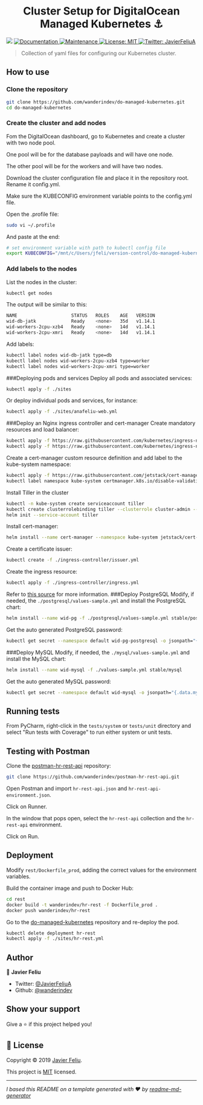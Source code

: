 <h1 align="center">Cluster Setup for DigitalOcean Managed Kubernetes ⚓️</h1>
<p>
  <img src="https://img.shields.io/badge/version-1.0-blue.svg?cacheSeconds=2592000" />
  <a href="https://github.com/wanderindev/do-managed-kubernetes/blob/master/README.md">
    <img alt="Documentation" src="https://img.shields.io/badge/documentation-yes-brightgreen.svg" target="_blank" />
  </a>
  <a href="https://github.com/wanderindev/do-managed-kubernetes/graphs/commit-activity">
    <img alt="Maintenance" src="https://img.shields.io/badge/Maintained%3F-yes-brightgreen.svg" target="_blank" />
  </a> 
  <a href="https://github.com/wanderindev/do-managed-kubernetes/blob/master/LICENSE.md">
    <img alt="License: MIT" src="https://img.shields.io/badge/License-MIT-yellow.svg" target="_blank" />
  </a>
  <a href="https://twitter.com/JavierFeliuA">
    <img alt="Twitter: JavierFeliuA" src="https://img.shields.io/twitter/follow/JavierFeliuA.svg?style=social" target="_blank" />
  </a>
</p>

>Collection of yaml files for configuring our Kubernetes cluster.

## How to use
### Clone the repository
```sh
git clone https://github.com/wanderindev/do-managed-kubernetes.git
cd do-managed-kubernetes
```
### Create the cluster and add nodes
Fom the DigitalOcean dashboard, go to Kubernetes and create a cluster with 
two node pool. 

One pool will be for the database payloads and will have one node.

The other pool will be for the workers and will have two nodes.

Download the cluster configuration file and place it in the repository root.  Rename
it config.yml.

Make sure the KUBECONFIG environment variable points to the config.yml file.

Open the .profile file:
```sh
sudo vi ~/.profile
```
And paste at the end:
```sh
# set environment variable with path to kubectl config file
export KUBECONFIG="/mnt/c/Users/jfeli/version-control/do-managed-kubernetes/config.yml"
```

### Add labels to the nodes
List the nodes in the cluster:
```sh
kubectl get nodes
```
The output will be similar to this:
```sh
NAME                    STATUS   ROLES    AGE   VERSION
wid-db-jatk             Ready    <none>   35d   v1.14.1
wid-workers-2cpu-xzb4   Ready    <none>   14d   v1.14.1
wid-workers-2cpu-xmri   Ready    <none>   14d   v1.14.1
```
Add labels:
```sh
kubectl label nodes wid-db-jatk type=db
kubectl label nodes wid-workers-2cpu-xzb4 type=worker
kubectl label nodes wid-workers-2cpu-xmri type=worker
```
###Deploying pods and services
Deploy all pods and associated services:
```sh
kubectl apply -f ./sites
```
Or deploy individual pods and services, for instance:
```sh
kubectl apply -f ./sites/anafeliu-web.yml
```
###Deploy an Nginx ingress controller and cert-manager
Create mandatory resources and load balancer:
```sh
kubectl apply -f https://raw.githubusercontent.com/kubernetes/ingress-nginx/nginx-0.24.1/deploy/mandatory.yaml
kubectl apply -f https://raw.githubusercontent.com/kubernetes/ingress-nginx/nginx-0.24.1/deploy/provider/cloud-generic.yaml
```
Create a cert-manager custom resource definition and add label to the kube-system namespace: 
```sh
kubectl apply -f https://raw.githubusercontent.com/jetstack/cert-manager/release-0.8/deploy/manifests/00-crds.yaml
kubectl label namespace kube-system certmanager.k8s.io/disable-validation="true"
```
Install Tiller in the cluster
```sh
kubectl -n kube-system create serviceaccount tiller
kubectl create clusterrolebinding tiller --clusterrole cluster-admin --serviceaccount=kube-system:tiller
helm init --service-account tiller
```
Install cert-manager:
```sh
helm install --name cert-manager --namespace kube-system jetstack/cert-manager --version v0.8.0
```
Create a certificate issuer:
```sh
kubectl create -f ./ingress-controller/issuer.yml
```
Create the ingress resource:
```sh
kubectl apply -f ./ingress-controller/ingress.yml
```
Refer to [this source](https://www.digitalocean.com/community/tutorials/how-to-set-up-an-nginx-ingress-with-cert-manager-on-digitalocean-kubernetes)
for more information.
###Deploy PostgreSQL
Modify, if needed, the `./postgresql/values-sample.yml` and install the PostgreSQL chart:
```sh
helm install --name wid-pg -f ./postgresql/values-sample.yml stable/postgresql
```
Get the auto generated PostgreSQL password:
```sh
kubectl get secret --namespace default wid-pg-postgresql -o jsonpath="{.data.postgresql-password}" | base64 --decode
```
###Deploy MySQL
Modify, if needed, the `./mysql/values-sample.yml` and install the MySQL chart:
```sh
helm install --name wid-mysql -f ./values-sample.yml stable/mysql
```
Get the auto generated MySQL password:
```sh
kubectl get secret --namespace default wid-mysql -o jsonpath="{.data.mysql-root-password}" | base64 --decode; echo
```
## Running tests
From PyCharm, right-click in the `tests/system` or `tests/unit` directory and select 
"Run tests with Coverage" to run either system or unit tests.

## Testing with Postman

Clone the [postman-hr-rest-api](https://github.com/wanderindev/postman-hr-rest-api)
repository:
```sh
git clone https://github.com/wanderindev/postman-hr-rest-api.git
``` 
Open Postman and import `hr-rest-api.json` and `hr-rest-api-environment.json`.

Click on Runner.

In the window that pops open, select the `hr-rest-api` collection and the `hr-rest-api`
environment.

Click on Run.

## Deployment
Modify `rest/Dockerfile_prod`, adding the correct values for the environment variables.

Build the container image and push to Docker Hub:
```sh
cd rest
docker build -t wanderindev/hr-rest -f Dockerfile_prod .
docker push wanderindev/hr-rest
``` 
 
 Go to the [do-managed-kubernetes](https://github.com/wanderindev/do-managed-kubernetes) 
 repository and re-deploy the pod.
 ```sh
kubectl delete deployment hr-rest
kubectl apply -f ./sites/hr-rest.yml
``` 

 ## Author

👤 **Javier Feliu**

* Twitter: [@JavierFeliuA](https://twitter.com/JavierFeliuA)
* Github: [@wanderindev](https://github.com/wanderindev)

## Show your support

Give a ⭐️ if this project helped you!

## 📝 License

Copyright © 2019 [Javier Feliu](https://github.com/wanderindev).<br />

This project is [MIT](https://github.com/wanderindev/hr-rest-api/blob/master/LICENSE.md) licensed.

***
_I based this README on a template generated with ❤️ by [readme-md-generator](https://github.com/kefranabg/readme-md-generator)_
 